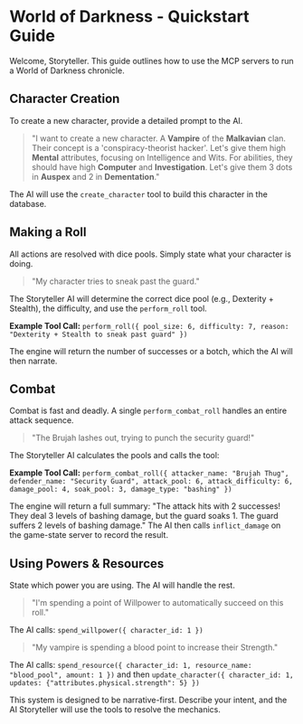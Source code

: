 # World of Darkness - Quickstart Guide

Welcome, Storyteller. This guide outlines how to use the MCP servers to run a World of Darkness chronicle.

## Character Creation

To create a new character, provide a detailed prompt to the AI.

> "I want to create a new character. A **Vampire** of the **Malkavian** clan. Their concept is a 'conspiracy-theorist hacker'. Let's give them high **Mental** attributes, focusing on Intelligence and Wits. For abilities, they should have high **Computer** and **Investigation**. Let's give them 3 dots in **Auspex** and 2 in **Dementation**."

The AI will use the `create_character` tool to build this character in the database.

## Making a Roll

All actions are resolved with dice pools. Simply state what your character is doing.

> "My character tries to sneak past the guard."

The Storyteller AI will determine the correct dice pool (e.g., Dexterity + Stealth), the difficulty, and use the `perform_roll` tool.

**Example Tool Call:** `perform_roll({ pool_size: 6, difficulty: 7, reason: "Dexterity + Stealth to sneak past guard" })`

The engine will return the number of successes or a botch, which the AI will then narrate.

## Combat

Combat is fast and deadly. A single `perform_combat_roll` handles an entire attack sequence.

> "The Brujah lashes out, trying to punch the security guard!"

The Storyteller AI calculates the pools and calls the tool:

**Example Tool Call:** `perform_combat_roll({ attacker_name: "Brujah Thug", defender_name: "Security Guard", attack_pool: 6, attack_difficulty: 6, damage_pool: 4, soak_pool: 3, damage_type: "bashing" })`

The engine will return a full summary: "The attack hits with 2 successes! They deal 3 levels of bashing damage, but the guard soaks 1. The guard suffers 2 levels of bashing damage." The AI then calls `inflict_damage` on the game-state server to record the result.

## Using Powers & Resources

State which power you are using. The AI will handle the rest.

> "I'm spending a point of Willpower to automatically succeed on this roll."

The AI calls: `spend_willpower({ character_id: 1 })`

> "My vampire is spending a blood point to increase their Strength."

The AI calls: `spend_resource({ character_id: 1, resource_name: "blood_pool", amount: 1 })` and then `update_character({ character_id: 1, updates: {"attributes.physical.strength": 5} })`

This system is designed to be narrative-first. Describe your intent, and the AI Storyteller will use the tools to resolve the mechanics.